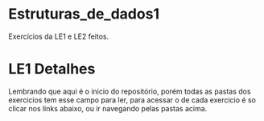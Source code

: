 # Estruturas_de_dados1
Exercícios da LE1 e LE2 feitos. 

# LE1 Detalhes

Lembrando que aqui é o inicio do repositório, porém todas as pastas dos exercicios tem esse campo para ler,
para acessar o de cada exercicio é so clicar nos links abaixo, ou ir navegando pelas pastas acima.
